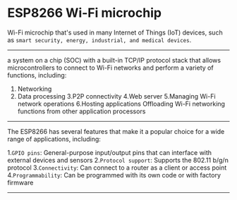 # ESP8266 Wi-Fi microchip
Wi-Fi microchip that's used in many Internet of Things (IoT) devices, such as ```smart security, energy, industrial, and medical devices```.
***
a system on a chip (SOC) with a built-in TCP/IP protocol stack that allows microcontrollers to connect to Wi-Fi networks and perform a variety of functions, including: 

1. Networking 
2. Data processing 
3.P2P connectivity 
4.Web server 
5.Managing Wi-Fi network operations 
6.Hosting applications 
Offloading Wi-Fi networking functions from other application processors 
***
The ESP8266 has several features that make it a popular choice for a wide range of applications, including: 

1.```GPIO pins```: General-purpose input/output pins that can interface with external devices and sensors 
2.```Protocol support```: Supports the 802.11 b/g/n protocol 
3.```Connectivity```: Can connect to a router as a client or access point 
4.```Programmability```: Can be programmed with its own code or with factory firmware 
***
